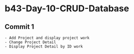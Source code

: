 # b43-Day-10-CRUD-Database
## Commit 1
    - Add Project and display project work
    - Change Project Detail
    - Display Project Detail by ID work
